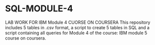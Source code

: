 # SQL-MODULE-4
LAB WORK FOR IBM Module 4 CUORSE ON COURSERA
This repository includes 5 tables in .csv format, a script to create 5 tables in SQL and a script containing all queries for
Module 4 of the course: IBM module 5 course on coursera.
